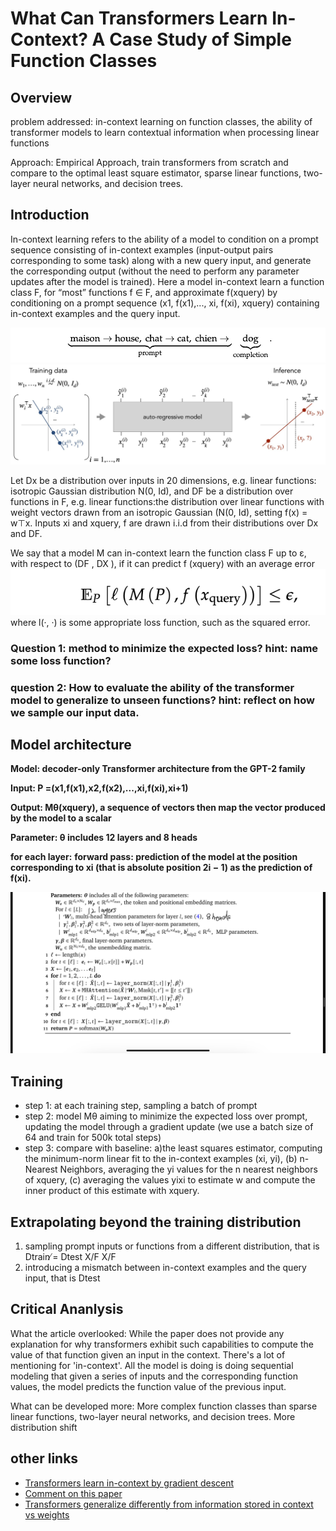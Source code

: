 # What Can Transformers Learn In-Context? A Case Study of Simple Function Classes

## Overview
problem addressed: in-context learning on function classes, the ability of transformer models to learn contextual information when processing linear functions

Approach: Empirical Approach, train transformers from scratch and compare to the optimal least square estimator, sparse linear functions, two-layer neural networks, and decision trees. 

## Introduction
In-context learning refers to the ability of a model to condition on a prompt sequence consisting of in-context examples (input-output pairs corresponding to some task) along with a new query input, and generate the corresponding output (without the need to perform any parameter updates after the model is trained).
Here a model in-context learn a function class F, for “most” functions f ∈ F, and approximate f(xquery) by conditioning on a prompt sequence (x1, f(x1),..., xi, f(xi), xquery) containing in-context examples and the query input.

![](overview.jpg)
![](setting.jpg)

Let Dx be a distribution over inputs in 20 dimensions, e.g. linear functions: isotropic Gaussian distribution N(0, Id),
and DF be a distribution over functions in F, e.g. linear functions:the distribution over linear functions with weight vectors drawn from an isotropic Gaussian (N(0, Id), setting f(x) = w⊤x.
Inputs xi and xquery, f are drawn i.i.d from their distributions over Dx and DF.

We say that a model M can in-context learn the function class F up to ε, with respect
to (DF , DX ), if it can predict f (xquery) with an average error
![](decoder.png)
where l(·, ·) is some appropriate loss function, such as the squared error.



### Question 1: method to minimize the expected loss? hint: name some loss function?

### question 2: How to evaluate the ability of the transformer model to generalize to unseen functions? hint: reflect on how we sample our input data.

## Model architecture
**Model: decoder-only Transformer architecture from the GPT-2 family**

**Input: P =(x1,f(x1),x2,f(x2),...,xi,f(xi),xi+1)**

**Output: Mθ(xquery), a sequence of vectors then map the vector produced by the model to a scalar** 

**Parameter: θ includes 12 layers and 8 heads**

**for each layer:**
**forward pass: prediction of the model at the position corresponding to xi (that is absolute position 2i − 1) as the prediction of f(xi).**

![](decoder.jpeg)

## Training
- step 1: at each training step, sampling a batch of prompt
- step 2: model Mθ aiming to minimize the expected loss over prompt, updating the model through a gradient update (we use a batch size of 64 and train for 500k total steps)
- step 3: compare with baseline: a)the least squares estimator, computing the minimum-norm linear fit to the in-context examples (xi, yi), (b) n-Nearest Neighbors, averaging the yi values for the n nearest neighbors of xquery, (c) averaging the values yixi to estimate w and compute the inner product of this estimate with xquery. 

## Extrapolating beyond the training distribution
1. sampling prompt inputs or functions from a different distribution, that is Dtrain ̸= Dtest X/F X/F
2. introducing a mismatch between in-context examples and the query input, that is Dtest


## Critical Ananlysis
What the article overlooked: 
While the paper does not provide any explanation for why transformers exhibit such capabilities to compute the value of that function given an input in the context.
There's a lot of mentioning for 'in-context'. All the model is doing is doing sequential modeling that given a series of inputs and the corresponding function values, the model predicts the function value of the previous input. 

What can be developed more:
More complex function classes than sparse linear functions, two-layer neural networks, and decision trees. More distribution shift


## other links
- [Transformers learn in-context by gradient descent](https://arxiv.org/pdf/2212.07677.pdf)
- [Comment on this paper](https://openreview.net/forum?id=flNZJ2eOet)
- [Transformers generalize differently from information stored in context vs weights](https://arxiv.org/pdf/2210.05675.pdf)
